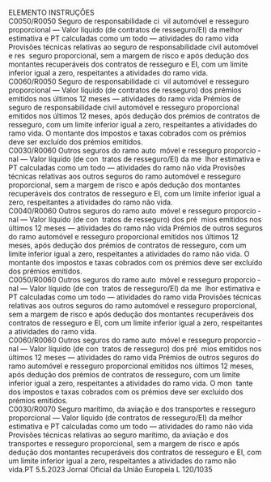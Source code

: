  
ELEMENTO  INSTRUÇÕES  
C0050/R0050  Seguro de responsabilidade ci ­
vil automóvel e resseguro 
proporcional — Valor líquido 
(de contratos de resseguro/EI) 
da melhor estimativa e PT 
calculadas como um todo — 
atividades do ramo vida  Provisões técnicas relativas ao seguro de responsabilidade civil automóvel e res ­
seguro proporcional, sem a margem de risco e após dedução dos montantes 
recuperáveis dos contratos de resseguro e EI, com um limite inferior igual a zero, 
respeitantes a atividades do ramo vida.  
C0060/R0050  Seguro de responsabilidade ci ­
vil automóvel e resseguro 
proporcional — Valor líquido 
(de contratos de resseguro) dos 
prémios emitidos nos últimos 
12 meses — atividades do 
ramo vida  Prémios de seguro de responsabilidade civil automóvel e resseguro proporcional 
emitidos nos últimos 12 meses, após dedução dos prémios de contratos de 
resseguro, com um limite inferior igual a zero, respeitantes a atividades do 
ramo vida. O montante dos impostos e taxas cobrados com os prémios deve 
ser excluído dos prémios emitidos.  
C0030/R0060  Outros seguros do ramo auto ­
móvel e resseguro proporcio ­
nal — Valor líquido (de con ­
tratos de resseguro/EI) da me ­
lhor estimativa e PT calculadas 
como um todo — atividades 
do ramo não vida  Provisões técnicas relativas aos outros seguros do ramo automóvel e resseguro 
proporcional, sem a margem de risco e após dedução dos montantes recuperáveis 
dos contratos de resseguro e EI, com um limite inferior igual a zero, respeitantes a 
atividades do ramo não vida.  
C0040/R0060  Outros seguros do ramo auto ­
móvel e resseguro proporcio ­
nal — Valor líquido (de con ­
tratos de resseguro) dos pré ­
mios emitidos nos últimos 12 
meses — atividades do ramo 
não vida  Prémios de outros seguros do ramo automóvel e resseguro proporcional emitidos 
nos últimos 12 meses, após dedução dos prémios de contratos de resseguro, com 
um limite inferior igual a zero, respeitantes a atividades do ramo não vida. O 
montante dos impostos e taxas cobrados com os prémios deve ser excluído dos 
prémios emitidos.  
C0050/R0060  Outros seguros do ramo auto ­
móvel e resseguro proporcio ­
nal — Valor líquido (de con ­
tratos de resseguro/EI) da me ­
lhor estimativa e PT calculadas 
como um todo — atividades 
do ramo vida  Provisões técnicas relativas aos outros seguros do ramo automóvel e resseguro 
proporcional, sem a margem de risco e após dedução dos montantes recuperáveis 
dos contratos de resseguro e EI, com um limite inferior igual a zero, respeitantes a 
atividades do ramo vida.  
C0060/R0060  Outros seguros do ramo auto ­
móvel e resseguro proporcio ­
nal — Valor líquido (de con ­
tratos de resseguro) dos pré ­
mios emitidos nos últimos 12 
meses — atividades do ramo 
vida  Prémios de outros seguros do ramo automóvel e resseguro proporcional emitidos 
nos últimos 12 meses, após dedução dos prémios de contratos de resseguro, com 
um limite inferior igual a zero, respeitantes a atividades do ramo vida. O mon ­
tante dos impostos e taxas cobrados com os prémios deve ser excluído dos 
prémios emitidos.  
C0030/R0070  Seguro marítimo, da aviação e 
dos transportes e resseguro 
proporcional — Valor líquido 
(de contratos de resseguro/EI) 
da melhor estimativa e PT 
calculadas como um todo — 
atividades do ramo não vida  Provisões técnicas relativas ao seguro marítimo, da aviação e dos transportes e 
resseguro proporcional, sem a margem de risco e após dedução dos montantes 
recuperáveis dos contratos de resseguro e EI, com um limite inferior igual a zero, 
respeitantes a atividades do ramo não vida.PT  5.5.2023 Jornal Oficial da União Europeia L 120/1035